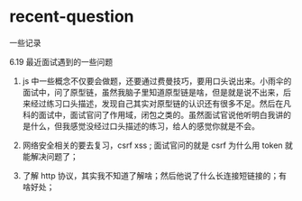 # recent-question
一些记录

6.19 最近面试遇到的一些问题

1. js 中一些概念不仅要会做题，还要通过费曼技巧，要用口头说出来。小雨伞的面试中，问了原型链，虽然我脑子里知道原型链是啥，但是就是说不出来，后来经过练习口头描述，发现自己其实对原型链的认识还有很多不足。然后在凡科的面试中，面试官问了作用域，闭包之类的。虽然面试官说他听明白我讲的是什么，但我感觉没经过口头描述的练习，给人的感觉你就是不会。

2. 网络安全相关的要去复习，csrf xss ; 面试官问的就是 csrf 为什么用 token 就能解决问题了；

3. 了解 http 协议，其实我不知道了解啥；然后他说了什么长连接短链接的；有啥好处；
